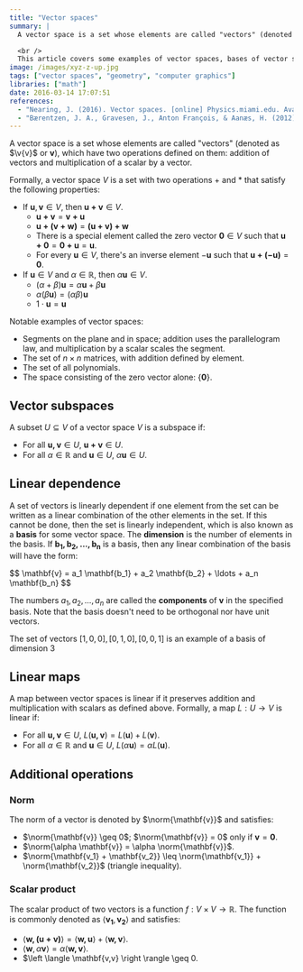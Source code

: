 ```yaml
---
title: "Vector spaces"
summary: |
  A vector space is a set whose elements are called "vectors" (denoted as $\v{v}$ or $\mathbf{v}$), which have two operations defined on them: addition of vectors and multiplication of a scalar by a vector.

  <br />
  This article covers some examples of vector spaces, bases of vector spaces, and linear maps.
image: /images/xyz-z-up.jpg
tags: ["vector spaces", "geometry", "computer graphics"]
libraries: ["math"]
date: 2016-03-14 17:07:51
references:
  - "Nearing, J. (2016). Vector spaces. [online] Physics.miami.edu. Available at: http://www.physics.miami.edu/~nearing/mathmethods/vector_spaces.pdf [Accessed 15 Mar. 2016]."
  - "Bærentzen, J. A., Gravesen, J., Anton François, & Aanæs, H. (2012). Guide to computational geometry processing: foundations, algorithms, and methods. London: Springer."
---
```


A vector space is a set whose elements are called "vectors" (denoted as $\v{v}$ or $\mathbf{v}$), which have two operations defined on them: addition of vectors and multiplication of a scalar by a vector.

Formally, a vector space $V$ is a set with two operations $+$ and $*$ that satisfy the following properties:

- If $\mathbf{u},\mathbf{v} \in V$, then $\mathbf{u + v} \in V$.
  - $\mathbf{u + v} = \mathbf{v + u}$
  - $\mathbf{u + (v + w)} = \mathbf{(u + v) + w}$
  - There is a special element called the zero vector $\mathbf{0} \in V$ such that $\mathbf{u + 0} = \mathbf{0 + u} = \mathbf{u}$.
  - For every $\mathbf{u} \in V$, there's an inverse element $-\mathbf{u}$ such that $\mathbf{u + (-u)} = \mathbf{0}$.
- If $\mathbf{u} \in V$ and $\alpha \in \mathbb{R}$, then $\alpha\mathbf{u} \in V$.
  - $(\alpha + \beta) \mathbf{u} = \alpha \mathbf{u} + \beta \mathbf{u}$
  - $\alpha (\beta \mathbf{u}) = (\alpha\beta) \mathbf{u}$
  - $1 \cdot \mathbf{u} = \mathbf{u}$

Notable examples of vector spaces:

- Segments on the plane and in space; addition uses the parallelogram law, and multiplication by a scalar scales the segment.
- The set of $n \times n$ matrices, with addition defined by element.
- The set of all polynomials.
- The space consisting of the zero vector alone: $\{\mathbf{0}\}$.

## Vector subspaces

A subset $U \subseteq V$ of a vector space $V$ is a subspace if:

- For all $\mathbf{u,v} \in U$, $\mathbf{u+v} \in U$.
- For all $\alpha \in \mathbb{R}$ and $\mathbf{u} \in U$, $\alpha \mathbf{u} \in U$.

## Linear dependence

A set of vectors is linearly dependent if one element from the set can be written as a linear combination of the other elements in the set. If this cannot be done, then the set is linearly independent, which is also known as a **basis** for some vector space. The **dimension** is the number of elements in the basis. If $\mathbf{b_1, b_2, \ldots, b_n}$ is a basis, then any linear combination of the basis will have the form:

<div>$$
\mathbf{v} = a_1 \mathbf{b_1} + a_2 \mathbf{b_2} + \ldots + a_n \mathbf{b_n}
$$</div>

The numbers $a_1, a_2, \ldots, a_n$ are called the **components** of $\mathbf{v}$ in the specified basis. Note that the basis doesn't need to be orthogonal nor have unit vectors.

The set of vectors $[1,0,0], [0,1,0], [0,0,1]$ is an example of a basis of dimension 3

## Linear maps

A map between vector spaces is linear if it preserves addition and multiplication with scalars as defined above. Formally, a map $L: U \rightarrow V$ is linear if:

- For all $\mathbf{u,v} \in U$, $L(\mathbf{u,v}) = L(\mathbf{u}) + L(\mathbf{v})$.
- For all $\alpha \in \mathbb{R}$ and $\mathbf{u} \in U$, $L(\alpha \mathbf{u}) = \alpha L(\mathbf{u})$.

## Additional operations

### Norm

The norm of a vector is denoted by $\norm{\mathbf{v}}$ and satisfies:

- $\norm{\mathbf{v}} \geq 0$; $\norm{\mathbf{v}} = 0$ only if $\mathbf{v} = \mathbf{0}$.
- $\norm{\alpha \mathbf{v}} = \alpha \norm{\mathbf{v}}$.
- $\norm{\mathbf{v_1} + \mathbf{v_2}} \leq \norm{\mathbf{v_1}} + \norm{\mathbf{v_2}}$ (triangle inequality).

### Scalar product

The scalar product of two vectors is a function $f: V \times V \rightarrow \mathbb{R}$. The function is commonly denoted as $\left \langle \mathbf{v_1}, \mathbf{v_2} \right \rangle$ and satisfies:

- $\left \langle \mathbf{w, (u + v)} \right \rangle = \left \langle \mathbf{w,u} \right \rangle + \left \langle \mathbf{w,v} \right \rangle$.
- $\left \langle \mathbf{w},\alpha \mathbf{v} \right \rangle = \alpha \left \langle \mathbf{w,v} \right \rangle$.
- $\left \langle \mathbf{v,v} \right \rangle \geq 0.

